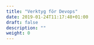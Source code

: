 ```yaml
---
title: "Verktyg för Devops"
date: 2019-01-24T11:17:48+01:00
draft: false
description: ""
weight: 0
---
```

